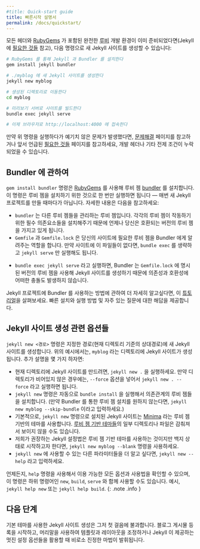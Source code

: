 ```yaml
---
#title: Quick-start guide
title: 빠른시작 설명서
permalink: /docs/quickstart/
---
```



<!--
If you already have a full [Ruby](https://www.ruby-lang.org/en/downloads/) development environment with all headers and [RubyGems](https://rubygems.org/pages/download) installed (see Jekyll's [requirements](/docs/installation/#requirements)), you can create a new Jekyll site by doing the following:
-->
모든 헤더와 [RubyGems](https://rubygems.org/pages/download) 가 포함된 완전한 [루비](https://www.ruby-lang.org/en/downloads/) 개발 환경이 이미 준비되었다면(Jekyll 에 [필요한 것들](/docs/installation/#requirements) 참고), 다음 명령으로 새 Jekyll 사이트를 생성할 수 있습니다:

<!--
```sh
# Install Jekyll and Bundler gems through RubyGems
gem install jekyll bundler

# Create a new Jekyll site at ./myblog
jekyll new myblog

# Change into your new directory
cd myblog

# Build the site on the preview server
bundle exec jekyll serve

# Now browse to http://localhost:4000
```
-->
```sh
# RubyGems 를 통해 Jekyll 과 Bundler 를 설치한다
gem install jekyll bundler

# ./myblog 에 새 Jekyll 사이트를 생성한다
jekyll new myblog

# 생성된 디렉토리로 이동한다
cd myblog

# 미리보기 서버로 사이트를 빌드한다
bundle exec jekyll serve

# 이제 브라우저로 http://localhost:4000 에 접속한다
```

<!--
If you encounter any unexpected errors during the above, please refer to the [troubleshooting](/docs/troubleshooting/#configuration-problems) page or the already-mentioned [requirements](/docs/installation/#requirements) page, as you might be missing development headers or other prerequisites.
-->
만약 위 명령을 실행하다가 예기치 않은 문제가 발생했다면, [문제해결](/docs/troubleshooting/) 페이지를 참고하거나 앞서 언급된 [필요한 것들](/docs/installation/#requirements) 페이지를 참고하세요, 개발 헤더나 기타 전제 조건이 누락되었을 수 있습니다.

<!--
## About Bundler
-->
## Bundler 에 관하여

<!--
`gem install bundler` installs the [bundler](https://rubygems.org/gems/bundler) gem through [RubyGems](https://rubygems.org/). You only need to install it once &mdash; not every time you create a new Jekyll project. Here are some additional details:
-->
`gem install bundler` 명령은 [RubyGems](https://rubygems.org/) 를 사용해 루비 젬 [bundler](https://rubygems.org/gems/bundler) 를 설치합니다. 이 명령은 루비 젬을 설치하기 위한 것으로 한 번만 실행하면 됩니다 &mdash; 매번 새 Jekyll 프로젝트를 만들 때마다가 아닙니다. 자세한 내용은 다음을 참고하세요:

<!--
* `bundler` is a gem that manages other Ruby gems. It makes sure your gems and gem versions are compatible, and that you have all necessary dependencies each gem requires.
* The `Gemfile` and `Gemfile.lock` files inform Bundler about the gem requirements in your site. If your site doesn't have these Gemfiles, you can omit `bundle exec` and just run `jekyll serve`.
-->
* `bundler` 는 다른 루비 젬들을 관리하는 루비 젬입니다. 각각의 루비 젬이 작동하기 위한 필수 의존요소들을 설치해주기 때문에 언제나 당신은 호환되는 버전의 루비 젬을 가지고 있게 됩니다.
* `Gemfile` 과 `Gemfile.lock` 은 당신의 사이트에 필요한 루비 젬을 Bundler 에게 알려주는 역할을 합니다. 만약 사이트에 이 파일들이 없다면, `bundle exec` 를 생략하고 `jekyll serve` 만 실행해도 됩니다.

<!--
* When you run `bundle exec jekyll serve`, Bundler uses the gems and versions as specified in `Gemfile.lock` to ensure your Jekyll site builds with no compatibility or dependency conflicts.
-->
* `bundle exec jekyll serve` 라고 실행하면, Bundler 는 `Gemfile.lock` 에 명시된 버전의 루비 젬을 사용해 Jekyll 사이트를 생성하기 때문에 의존성과 호환성에 어떠한 충돌도 발생하지 않습니다.

<!--
For more information about how to use Bundler in your Jekyll project, this [tutorial](https://jekyllrb.com/tutorials/using-jekyll-with-bundler/) should provide answers to the most common questions and explain how to get up and running quickly.
-->
Jekyll 프로젝트에 Bundler 를 사용하는 방법에 관하여 더 자세히 알고싶다면, 이 [튜토리얼](https://jekyllrb.com/tutorials/using-jekyll-with-bundler/)을 살펴보세요. 빠른 설치와 실행 방법 및 자주 있는 질문에 대한 해답을 제공합니다.
 
<!--
## Options for creating a new site with Jekyll
-->
## Jekyll 사이트 생성 관련 옵션들

<!--
`jekyll new <PATH>` installs a new Jekyll site at the path specified (relative to current directory). In this case, Jekyll will be installed in a directory called `myblog`. Here are some additional details:
-->
`jekyll new <경로>` 명령은 지정한 경로(현재 디렉토리 기준의 상대경로)에 새 Jekyll 사이트를 생성합니다. 위의 예시에서는, `myblog` 라는 디렉토리에 Jekyll 사이트가 생성됩니다. 추가 설명을 몇 가지 하자면:

<!--
* To install the Jekyll site into the directory you're currently in, run `jekyll new .` If the existing directory isn't empty, you can pass the `--force` option with `jekyll new . --force`.
* `jekyll new` automatically initiates `bundle install` to install the dependencies required. (If you don't want Bundler to install the gems, use `jekyll new myblog --skip-bundle`.)
* By default, the Jekyll site installed by `jekyll new` uses a gem-based theme called [Minima](https://github.com/jekyll/minima). With [gem-based themes](../themes), some of the directories and files are stored in the theme-gem, hidden from your immediate view.
* We recommend setting up Jekyll with a gem-based theme but if you want to start with a blank slate, use `jekyll new myblog --blank`
* To learn about other parameters you can include with `jekyll new`, type `jekyll new --help`.
-->
* 현재 디렉토리에 Jekyll 사이트를 만드려면, `jekyll new .` 을 실행하세요. 만약 디렉토리가 비어있지 않은 경우에는, `--force` 옵션을 넣어서 `jekyll new . --force` 라고 실행하면 됩니다.
* `jekyll new` 명령은 자동으로 `bundle install` 을 실행해서 의존관계의 루비 젬들을 설치합니다. (만약 Bundler 를 통한 루비 젬 설치를 원하지 않는다면, `jekyll new myblog --skip-bundle` 이라고 입력하세요.)
* 기본적으로, `jekyll new` 명령으로 설치된 Jekyll 사이트는 [Minima](https://github.com/jekyll/minima) 라는 루비 젬 기반의 테마를 사용합니다. [루비 젬 기반 테마들](../themes)의 일부 디렉토리나 파일은 감춰져서 보이지 않을 수도 있습니다.
* 저희가 권장하는 Jekyll 설정법은 루비 젬 기반 테마를 사용하는 것이지만 백지 상태로 시작하고자 한다면, `jekyll new myblog --blank` 명령을 사용하세요.
* `jekyll new` 에 사용할 수 있는 다른 파라미터들을 더 알고 싶다면, `jekyll new --help` 라고 입력하세요.

<!--
When in doubt, use the <code>help</code> command to remind you of all available options and usage, it also works with the <code>new</code>, <code>build</code> and <code>serve</code> subcommands, e.g. <code>jekyll help new</code> or <code>jekyll help build</code>.
-->
언제든지, <code>help</code> 명령을 사용해서 이용 가능한 모든 옵션과 사용법을 확인할 수 있으며, 이 명령은 하위 명령어인 <code>new</code>, <code>build</code>, <code>serve</code> 와 함께 사용할 수도 있습니다. 예시, <code>jekyll help new</code> 또는 <code>jekyll help build</code>.
{: .note .info }

<!--
## Next steps
-->
## 다음 단계

<!--
Building a Jekyll site with the default theme is just the first step. The real magic happens when you start creating blog posts, using the front matter to control templates and layouts, and taking advantage of all the awesome configuration options Jekyll makes available.
-->
기본 테마를 사용한 Jekyll 사이트 생성은 그저 첫 걸음에 불과합니다. 블로그 게시물 등록을 시작하고, 머리말을 사용하여 템플릿과 레이아웃을 조정하거나 Jekyll 이 제공하는 멋진 설정 옵션들을 활용할 때 비로소 진정한 마법이 발휘됩니다.
